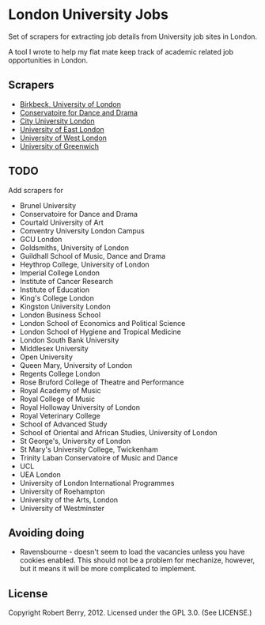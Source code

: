 # London University Jobs

Set of scrapers for extracting job details from University job sites in
London.

A tool I wrote to help my flat mate keep track of academic related job
opportunities in London.

## Scrapers

* [Birkbeck, University of London](http://www.bbk.ac.uk/)
* [Conservatoire for Dance and Drama](http://www.cdd.ac.uk/)
* [City University London](http://www.city.ac.uk/)
* [University of East London](http://www.uel.ac.uk/)
* [University of West London](http://www.uwl.ac.uk/)
* [University of Greenwich](http://www.gre.ac.uk/)

## TODO

Add scrapers for

* Brunel University
* Conservatoire for Dance and Drama
* Courtald University of Art
* Conventry University London Campus
* GCU London
* Goldsmiths, University of London
* Guildhall School of Music, Dance and Drama
* Heythrop College, University of London
* Imperial College London
* Institute of Cancer Research
* Institute of Education
* King's College London
* Kingston University London
* London Business School
* London School of Economics and Political Science
* London School of Hygiene and Tropical Medicine
* London South Bank University
* Middlesex University
* Open University
* Queen Mary, University of London
* Regents College London
* Rose Bruford College of Theatre and Performance
* Royal Academy of Music
* Royal College of Music
* Royal Holloway University of London
* Royal Veterinary College
* School of Advanced Study
* School of Oriental and African Studies, University of London
* St George's, University of London
* St Mary's University College, Twickenham
* Trinity Laban Conservatoire of Music and Dance
* UCL
* UEA London
* University of London International Programmes
* University of Roehampton
* University of the Arts, London
* University of Westminster

## Avoiding doing

* Ravensbourne - doesn't seem to load the vacancies unless you have cookies
  enabled. This should not be a problem for mechanize, however, but it means
  it will be more complicated to implement.

## License

Copyright Robert Berry, 2012. Licensed under the GPL 3.0. (See LICENSE.)
